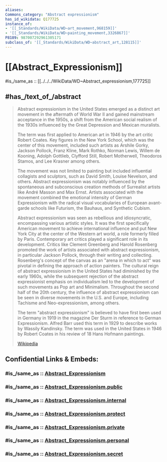 ```yaml
---
aliases: 
Commons_category: "Abstract expressionism"
has_id_wikidata: Q177725
instance_of:
- '[[_Standards/WikiData/WD~art_movement,968159]]'
- '[[_Standards/WikiData/WD~painting_movement,3326867]]'
P8189: 987007292961305171
subclass_of: '[[_Standards/WikiData/WD~abstract_art,128115]]'
---
```


# [[Abstract_Expressionism]] 

#is_/same_as :: [[../../../WikiData/WD~Abstract_expressionism,177725]] 

## #has_/text_of_/abstract 

> Abstract expressionism in the United States emerged as a distinct art movement in the aftermath of World War II 
> and gained mainstream acceptance in the 1950s, 
> a shift from the American social realism of the 1930s influenced by the Great Depression and Mexican muralists. 
> 
> The term was first applied to American art in 1946 by the art critic Robert Coates. 
> Key figures in the New York School, which was the center of this movement, included such artists as Arshile Gorky, Jackson Pollock, Franz Kline, Mark Rothko, Norman Lewis, Willem de Kooning, Adolph Gottlieb, Clyfford Still, Robert Motherwell, Theodoros Stamos, and Lee Krasner among others.
>
> The movement was not limited to painting but included influential collagists and sculptors, such as David Smith, Louise Nevelson, and others. Abstract expressionism was notably influenced by the spontaneous and subconscious creation methods of Surrealist artists like André Masson and Max Ernst. Artists associated with the movement combined the emotional intensity of German Expressionism with the radical visual vocabularies of European avant-garde schools like Futurism, the Bauhaus, and Synthetic Cubism.
>
> Abstract expressionism was seen as rebellious and idiosyncratic, encompassing various artistic styles. It was the first specifically American movement to achieve international influence and put New York City at the center of the Western art world, a role formerly filled by Paris. Contemporary art critics played a significant role in its development. Critics like Clement Greenberg and Harold Rosenberg promoted the work of artists associated with abstract expressionism, in particular Jackson Pollock, through their writing and collecting. Rosenberg's concept of the canvas as an "arena in which to act" was pivotal in defining the approach of action painters. The cultural reign of abstract expressionism in the United States had diminished by the early 1960s, while the subsequent rejection of the abstract expressionist emphasis on individualism led to the development of such movements as Pop art and Minimalism. Throughout the second half of the 20th century, the influence of abstract expressionism can be seen in diverse movements in the U.S. and Europe, including Tachisme and Neo-expressionism, among others.
>
> The term "abstract expressionism" is believed to have first been used in Germany in 1919 in the magazine Der Sturm in reference to German Expressionism. Alfred Barr used this term in 1929 to describe works by Wassily Kandinsky. The term was used in the United States in 1946 by Robert Coates in his review of 18 Hans Hofmann paintings.
>
> [Wikipedia](https://en.wikipedia.org/wiki/Abstract%20expressionism) 


## Confidential Links & Embeds: 

### #is_/same_as :: [Abstract_Expressionism](/_Standards/Society/Communication/Art/Abstract_Expressionism.md) 

### #is_/same_as :: [Abstract_Expressionism.public](/_public/Society/Communication/Art/Abstract_Expressionism.public.md) 

### #is_/same_as :: [Abstract_Expressionism.internal](/_internal/Society/Communication/Art/Abstract_Expressionism.internal.md) 

### #is_/same_as :: [Abstract_Expressionism.protect](/_protect/Society/Communication/Art/Abstract_Expressionism.protect.md) 

### #is_/same_as :: [Abstract_Expressionism.private](/_private/Society/Communication/Art/Abstract_Expressionism.private.md) 

### #is_/same_as :: [Abstract_Expressionism.personal](/_personal/Society/Communication/Art/Abstract_Expressionism.personal.md) 

### #is_/same_as :: [Abstract_Expressionism.secret](/_secret/Society/Communication/Art/Abstract_Expressionism.secret.md)

